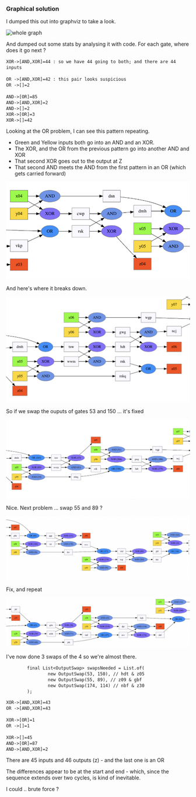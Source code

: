### Graphical solution

I dumped this out into graphviz to take a look.

![whole graph](2024-24.1.png)

And dumped out some stats by analysing it with code. For each gate, where does it go next ?

```
XOR->[AND,XOR]=44 : so we have 44 going to both; and there are 44 inputs

OR ->[AND,XOR]=42 : this pair looks suspicious
OR ->[]=2

AND->[OR]=85
AND->[AND,XOR]=2
AND->[]=2
XOR->[OR]=3
XOR->[]=42
```

Looking at the OR problem, I can see this pattern repeating.

- Green and Yellow inputs both go into an AND and an XOR.
- The XOR, and the OR from the previous pattern go into another AND and XOR
- That second XOR goes out to the output at Z
- That second AND meets the AND from the first pattern in an OR (which gets carried forward)

![pattern1](pattern1.png)

And here's where it breaks down.

![problem1](problem1.png)

So if we swap the ouputs of gates 53 and 150 ... it's fixed

![problem1-fixed](problem1-fixed.png)

Nice. Next problem ... swap 55 and 89 ?

![problem2](problem2.png)

Fix, and repeat

![problem3](problem3.png)

I've now done 3 swaps of the 4 so we're almost there.

```
        final List<OutputSwap> swapsNeeded = List.of(
                new OutputSwap(53, 150), // hdt & z05
                new OutputSwap(55, 89), // z09 & gbf
                new OutputSwap(174, 114) // nbf & z30
        );
```

```
XOR->[AND,XOR]=43
OR ->[AND,XOR]=43

XOR->[OR]=1
OR ->[]=1

XOR->[]=45
AND->[OR]=87
AND->[AND,XOR]=2
```

There are 45 inputs and 46 outputs (z) - and the last one is an OR

The differences appear to be at the start and end - which, since the sequence
extends over two cycles, is kind of inevitable.

I could .. brute force ?